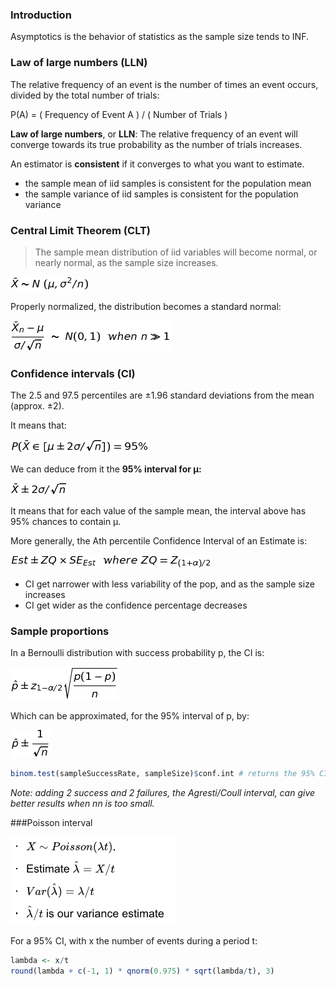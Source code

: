 
### Introduction

Asymptotics is the behavior of statistics as the sample size tends to INF.


### Law of large numbers (LLN)

The relative frequency of an event is the number of times an event occurs, divided by the total number of trials:

P(A) = ( Frequency of Event A ) / ( Number of Trials )

**Law of large numbers**, or **LLN**: 
The relative frequency of an event will converge towards its true probability 
as the number of trials increases.

An estimator is **consistent** if it converges to what you want to estimate.

+ the sample mean of iid samples is consistent for the population mean
+ the sample variance of iid samples is consistent for the population variance



### Central Limit Theorem (CLT)

> The sample mean distribution of iid variables
> will become normal, or nearly normal, as the sample size increases.

![\bar X \sim N~(\mu, \sigma^2 / n)](equations/normalCLT.png?raw=true)

Properly normalized, the distribution becomes a standard normal:

![\frac{\bar X_n - \mu}{\sigma / \sqrt{n}}~ \sim ~N(0, 1)~~when~n \gg 1](equations/CLT.png?raw=true)



### Confidence intervals (CI)


The 2.5 and 97.5 percentiles are &plusmn;1.96 standard deviations from the mean (approx. &plusmn;2).

It means that:

![P (\bar X \in [\mu \pm 2\sigma / \sqrt{n}]) = 95\%](equations/normalCI.png?raw=true)

We can deduce from it the **95% interval for &#956;:**

![\bar X \pm 2\sigma / \sqrt{n}](equations/normalCI2.png?raw=true)

It means that for each value of the sample mean, the interval above has 95% chances to contain &#956;.

More generally, the &#913;th percentile Confidence Interval of an Estimate is:

![Est \pm ZQ \times SE_{Est}~~where~ZQ=Z_{ (1+\alpha)/2}](equations/CI.png?raw=true)


+ CI get narrower with less variability of the pop, and as the sample size increases
+ CI get wider as the confidence percentage decreases 

### Sample proportions

In a Bernoulli distribution with success probability p, the CI is:

![\hat p \pm z_{1 - \alpha/2}  \sqrt{\frac{p(1 - p)}{n}}](equations/bernoulliCI.png?raw=true)

Which can be approximated, for the 95% interval of p, by:

![\hat p \pm \frac{1}{\sqrt{n}}](equations/bernoulliCI2.png?raw=true)

```r
binom.test(sampleSuccessRate, sampleSize)$conf.int # returns the 95% CI for the binomial test
```

_Note: adding 2 success and 2 failures, the Agresti/Coull interval, can give better results when nn is too small._


###Poisson interval

![poissonCI](equations/poissonCI.png?raw=true)

For a 95% CI, with x the number of events during a period t:

```r
lambda <- x/t 
round(lambda + c(-1, 1) * qnorm(0.975) * sqrt(lambda/t), 3)
```

